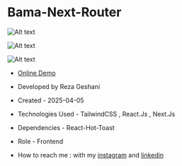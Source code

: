 # Bama-Next-Router

![Alt text](https://github.com/user-attachments/assets/151531f8-caf9-4c98-9440-0c0e3bdfdfaf)


![Alt text](https://github.com/user-attachments/assets/4740cc16-8087-4565-bce3-05241a2d0af8)


![Alt text](https://github.com/user-attachments/assets/8f91f9ba-d2d9-4593-9b8b-0bd1da0122e4)


- [Online Demo](https://bama-next-router.vercel.app/)

- Developed by Reza Geshani

- Created - 2025-04-05

- Technologies Used - TailwindCSS , React.Js , Next.Js

- Dependencies - React-Hot-Toast

- Role - Frontend

- How to reach me : with my [instagram](https://www.instagram.com/rezageshani_web) and [linkedin](http://www.linkedin.com/in/reza-geshani-web)
